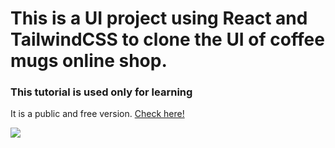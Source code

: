 
<h1>
  This is a UI project using React and TailwindCSS to clone the UI of coffee mugs online shop. 
</h1>


<h3>
  This tutorial is used only for learning
</h3>
<p>
  It is a public and free version. <a href="https://coffeestyle-template.webflow.io/">Check here!<a/>
</p>
<div style="display:flex; justify-content: flex-center;">
  <img src="https://www.codium.ai/wp-content/uploads/2023/10/how-does-code-integrity-work.gif"/>
</div>


